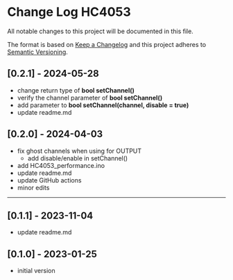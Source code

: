 # Change Log HC4053

All notable changes to this project will be documented in this file.

The format is based on [Keep a Changelog](http://keepachangelog.com/)
and this project adheres to [Semantic Versioning](http://semver.org/).


## [0.2.1] - 2024-05-28
- change return type of **bool setChannel()**
- verify the channel parameter of **bool setChannel()**
- add parameter to **bool setChannel(channel, disable = true)**
- update readme.md

## [0.2.0] - 2024-04-03
- fix ghost channels when using for OUTPUT
  - add disable/enable in setChannel()
- add HC4053_performance.ino
- update readme.md
- update GitHub actions
- minor edits

----

## [0.1.1] - 2023-11-04
- update readme.md

## [0.1.0] - 2023-01-25
- initial version

